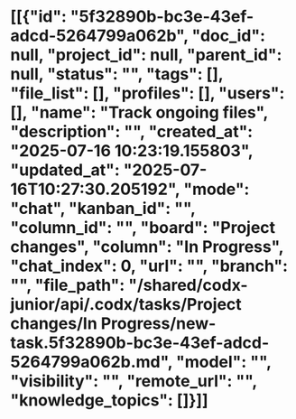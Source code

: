 # [[{"id": "5f32890b-bc3e-43ef-adcd-5264799a062b", "doc_id": null, "project_id": null, "parent_id": null, "status": "", "tags": [], "file_list": [], "profiles": [], "users": [], "name": "Track ongoing files", "description": "", "created_at": "2025-07-16 10:23:19.155803", "updated_at": "2025-07-16T10:27:30.205192", "mode": "chat", "kanban_id": "", "column_id": "", "board": "Project changes", "column": "In Progress", "chat_index": 0, "url": "", "branch": "", "file_path": "/shared/codx-junior/api/.codx/tasks/Project changes/In Progress/new-task.5f32890b-bc3e-43ef-adcd-5264799a062b.md", "model": "", "visibility": "", "remote_url": "", "knowledge_topics": []}]]
